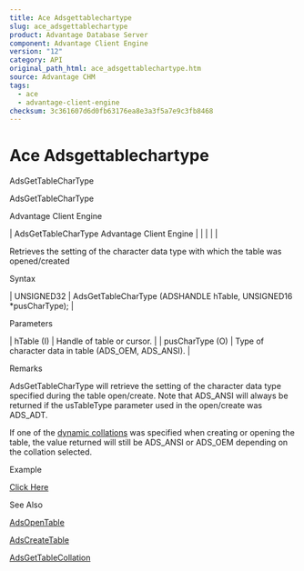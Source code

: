 ```yaml
---
title: Ace Adsgettablechartype
slug: ace_adsgettablechartype
product: Advantage Database Server
component: Advantage Client Engine
version: "12"
category: API
original_path_html: ace_adsgettablechartype.htm
source: Advantage CHM
tags:
  - ace
  - advantage-client-engine
checksum: 3c361607d6d0fb63176ea8e3a3f5a7e9c3fb8468
---
```


# Ace Adsgettablechartype

AdsGetTableCharType

AdsGetTableCharType

Advantage Client Engine

| AdsGetTableCharType  Advantage Client Engine |  |  |  |  |

Retrieves the setting of the character data type with which the table was opened/created

Syntax

| UNSIGNED32 | AdsGetTableCharType (ADSHANDLE hTable,  UNSIGNED16 \*pusCharType); |

Parameters

| hTable (I) | Handle of table or cursor. |
| pusCharType (O) | Type of character data in table (ADS\_OEM, ADS\_ANSI). |

Remarks

AdsGetTableCharType will retrieve the setting of the character data type specified during the table open/create. Note that ADS\_ANSI will always be returned if the usTableType parameter used in the open/create was ADS\_ADT.

If one of the [dynamic collations](master_collation_support.md) was specified when creating or opening the table, the value returned will still be ADS\_ANSI or ADS\_OEM depending on the collation selected.

Example

[Click Here](ace_examples.md#adsgettablechartypeexample)

See Also

[AdsOpenTable](ace_adsopentable.md)

[AdsCreateTable](ace_adscreatetable.md)

[AdsGetTableCollation](ace_adsgettablecollation.md)
